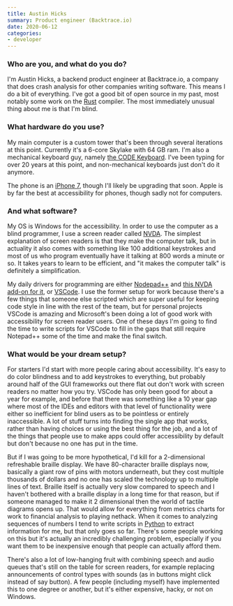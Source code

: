 ```yaml
---
title: Austin Hicks
summary: Product engineer (Backtrace.io)
date: 2020-06-12
categories:
- developer 
---
```


### Who are you, and what do you do?

I'm Austin Hicks, a backend product engineer at Backtrace.io, a company that does crash analysis for other companies writing software. This means I do a bit of everything. I've got a good bit of open source in my past, most notably some work on the [Rust][] compiler. The most immediately unusual thing about me is that I'm blind.

### What hardware do you use?

My main computer is a custom tower that's been through several iterations at this point. Currently it's a 6-core Skylake with 64 GB ram. I'm also a mechanical keyboard guy, namely [the CODE Keyboard][code]. I've been typing for over 20 years at this point, and non-mechanical keyboards just don't do it anymore.

The phone is an [iPhone 7][iphone-7], though I'll likely be upgrading that soon. Apple is by far the best at accessibility for phones, though sadly not for computers.

### And what software?

My OS is Windows for the accessibility. In order to use the computer as a blind programmer, I use a screen reader called [NVDA](https://www.nvaccess.org/). The simplest explanation of screen readers is that they make the computer talk, but in actuality it also comes with something like 100 additional keystrokes and most of us who program eventually have it talking at 800 words a minute or so. It takes years to learn to be efficient, and "it makes the computer talk" is definitely a simplification.

My daily drivers for programming are either [Nodepad++][notepad-plusplus] and [this NVDA add-on for it][notepad-plus-plus-add-on-for-nvda], or [VSCode][visual-studio-code]. I use the former setup for work because there's a few things that someone else scripted which are super useful for keeping code style in line with the rest of the team, but for personal projects VSCode is amazing and Microsoft's been doing a lot of good work with accessibility for screen reader users. One of these days I'm going to find the time to write scripts for VSCode to fill in the gaps that still require Notepad++ some of the time and make the final switch.

### What would be your dream setup?

For starters I'd start with more people caring about accessibility. It's easy to do color blindness and to add keystrokes to everything, but probably around half of the GUI frameworks out there flat out don't work with screen readers no matter how you try. VSCode has only been good for about a year for example, and before that there was something like a 10 year gap where most of the IDEs and editors with that level of functionality were either so inefficient for blind users as to be pointless or entirely inaccessible. A lot of stuff turns into finding the single app that works, rather than having choices or using the best thing for the job, and a lot of the things that people use to make apps could offer accessibility by default but don't because no one has put in the time.

But if I was going to be more hypothetical, I'd kill for a 2-dimensional refreshable braille display. We have 80-character braille displays now, basically a giant row of pins with motors underneath, but they cost multiple thousands of dollars and no one has scaled the technology up to multiple lines of text. Braille itself is actually very slow compared to speech and I haven't bothered with a braille display in a long time for that reason, but if someone managed to make it 2 dimensional then the world of tactile diagrams opens up. That would allow for everything from metrics charts for work to financial analysis to playing nethack. When it comes to analyzing sequences of numbers I tend to write scripts in [Python][] to extract information for me, but that only goes so far. There's some people working on this but it's actually an incredibly challenging problem, especially if you want them to be inexpensive enough that people can actually afford them.

There's also a lot of low-hanging fruit with combining speech and audio queues that's still on the table for screen readers, for example replacing announcements of control types with sounds (as in buttons might click instead of say button). A few people (including myself) have implemented this to one degree or another, but it's either expensive, hacky, or not on Windows.

[code]: https://codekeyboards.com/ "A mechanical keyboard."
[iphone-7]: https://en.wikipedia.org/wiki/IPhone_7 "A 4.7 inch iOS smartphone."
[notepad-plus-plus-add-on-for-nvda]: https://github.com/derekriemer/nvda-notepadplusplus "An accessibility extension for Notepad++"
[notepad-plusplus]: https://notepad-plus-plus.org/ "A free text/code editor for Windows."
[python]: https://www.python.org/ "An interpreted scripting language."
[rust]: https://www.rust-lang.org/en-US/ "A programming language."
[visual-studio-code]: https://code.visualstudio.com/ "A development IDE."
